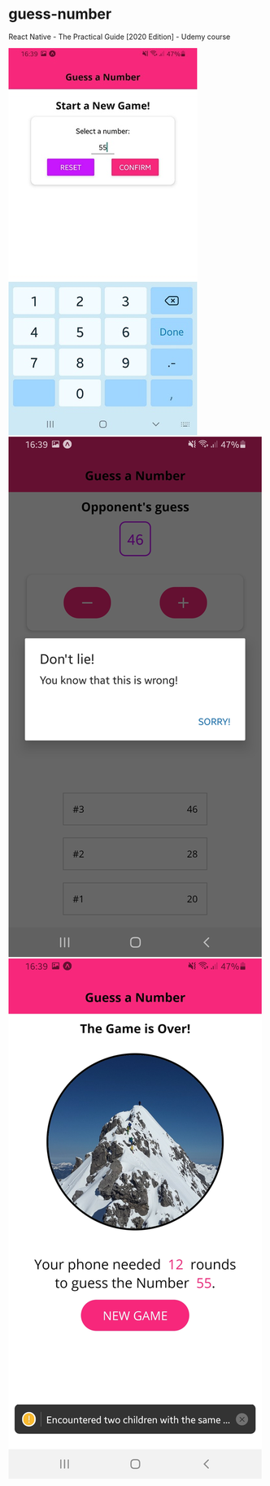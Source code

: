 # guess-number
React Native - The Practical Guide [2020 Edition] - Udemy course

![alt text](https://github.com/edenv30/weather-app/blob/master/163916_Expo.jpg)
![alt text](https://github.com/edenv30/weather-app/blob/master/Screenshot_20201019-163933_Expo.jpg)
![alt text](https://github.com/edenv30/weather-app/blob/master/Screenshot_20201019-163958_Expo.jpg)
